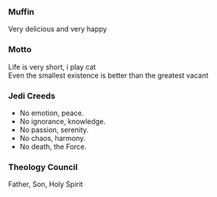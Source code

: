 ### Muffin
Very delicious and very happy
<br />

### Motto
Life is very short, i play cat
<br />
Even the smallest existence is better than the greatest vacant

### Jedi Creeds
- No emotion, peace.
- No ignorance, knowledge.
- No passion, serenity.
- No chaos, harmony.
- No death, the Force.

### Theology Council
Father, Son, Holy Spirit
